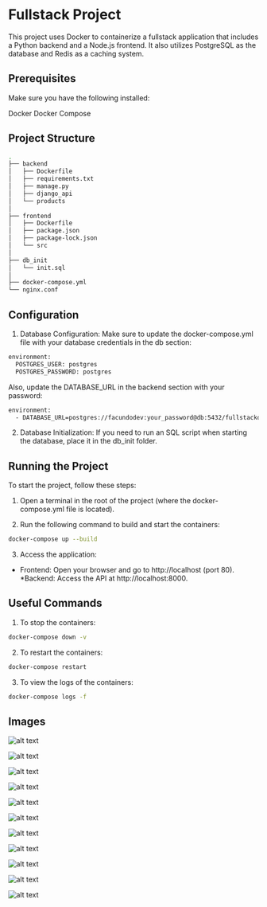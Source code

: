 # Fullstack Project

This project uses Docker to containerize a fullstack application that includes a Python backend and a Node.js frontend. It also utilizes PostgreSQL as the database and Redis as a caching system.

## Prerequisites

Make sure you have the following installed:

Docker
Docker Compose

## Project Structure

```sh
.
├── backend
│   ├── Dockerfile
│   ├── requirements.txt
│   ├── manage.py
│   ├── django_api
│   └── products
│
├── frontend
│   ├── Dockerfile
│   ├── package.json
│   ├── package-lock.json
│   └── src
│
├── db_init
│   └── init.sql
│
├── docker-compose.yml
└── nginx.conf

```
## Configuration

1. Database Configuration: Make sure to update the docker-compose.yml file with your database credentials in the db section:

```bash
environment:
  POSTGRES_USER: postgres
  POSTGRES_PASSWORD: postgres

```

Also, update the DATABASE_URL in the backend section with your password:

```bash
environment:
  - DATABASE_URL=postgres://facundodev:your_password@db:5432/fullstackdb
```

2. Database Initialization: If you need to run an SQL script when starting the database, place it in the db_init folder.

## Running the Project
To start the project, follow these steps:

1. Open a terminal in the root of the project (where the docker-compose.yml file is located).

2. Run the following command to build and start the containers:

```bash
docker-compose up --build
```
3. Access the application:

* Frontend: Open your browser and go to http://localhost (port 80).
*Backend: Access the API at http://localhost:8000.

## Useful Commands

1. To stop the containers:

```bash
docker-compose down -v
```
2. To restart the containers:

```bash
docker-compose restart
```

3. To view the logs of the containers:

```bash
docker-compose logs -f
```

## Images

![alt text](<images/image1.png>)

![alt text](<images/image1.png>)

![alt text](<images/image1.png>)

![alt text](<images/image2.png>)

![alt text](<images/image3.png>)

![alt text](<images/image4.png>)

![alt text](<images/image5.png>)

![alt text](<images/image6.png>)

![alt text](<images/image7.png>)


![alt text](<images/image9.png>)

![alt text](<images/image10.png>)
